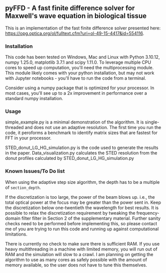 ## pyFFD - A fast finite difference solver for Maxwell's wave equation in biological tissue

This is an implementation of the fast finite difference solver presented here: https://opg.optica.org/ol/fulltext.cfm?uri=ol-49-15-4417&id=554116.

### Installation

This code has been tested on Windows, Mac and Linux with Python 3.10.12, numpy 1.25.0, matplotlib 3.7.1 and scipy 1.11.0. To leverage multiple CPU cores to speed up computation, you'll need the multiprocessing module. This module likely comes with your python installation, but may not work with Jupyter notebooks - you'll have to run the code from a terminal.

Consider using a numpy package that is optimized for your processor. In most cases, you'll see up to a 2x improvement in performance over a standard numpy installation.

### Usage

simple_example.py is a minimal demonstration of the algorithm. It is single-threaded and does not use an adaptive resolution. The first time you run the code, it peroforms a benchmark to identify matrix sizes that are fastest for FFT in your processor.

STED_donut_LG_HG_simulation.py is the code used to generate the results in the paper. Data_visualization.py calculates the STED resolution from the donut profiles calculated by STED_donut_LG_HG_simulation.py

### Known Issues/To Do list

When using the adaptive step size algorithm, the depth has to be a multiple of `section_depth`.

If the discretization is too large, the power of the beam blows up. i.e., the total optical power at the focus may be greater than the power sent in. Keep the discretization below one-twentieth the wavelength for best results.
It is possible to relax the discretization requirement by tweaking the frequency-domain filter filter in Section 2 of the supplementary material. Further sanity checks need to be performed before implementing this, so please contact me of you are trying to run this code and running up against computational limitations.

There is currently no check to make sure there is sufficient RAM. If you use heavy multithreading in a machine with limited memory, you will run out of RAM and the simulation will slow to a crawl. I am planning on getting the algorithm to use as many cores as safely possible with the amount of memory available, so the user does not have to tune this themselves.
